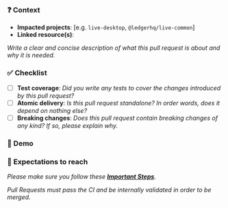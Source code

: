 <!--
Thank you for your contribution! 👍

Please make sure to read the [Contributing guidelines](https://github.com/LedgerHQ/ledger-live/blob/monorepo-setup/CONTRIBUTING.md) if you have not already.

Disclaimer: Pull Requests that do not comply with the rules will be arbitrarily closed.
-->

### ❓ Context

- **Impacted projects**: [e.g. `live-desktop`, `@ledgerhq/live-common`]
  <!--
    If your PR is linked to a Github issue, post it below.
    For Ledger employees, post a link to the JIRA ticket if relevant.
  -->
- **Linked resource(s)**:

_Write a clear and concise description of what this pull request is about and why it is needed._

### ✅ Checklist

- [ ] **Test coverage**: _Did you write any tests to cover the changes introduced by this pull request?_
- [ ] **Atomic delivery**: _Is this pull request standalone? In order words, does it depend on nothing else?_
- [ ] **Breaking changes**: _Does this pull request contain breaking changes of any kind? If so, please explain why._

### 📸 Demo

<!--
  If relevant, add screenshots or video recordings to demonstrate the changes.
  For libraries, you can add a code sample.
-->

### 🚀 Expectations to reach

_Please make sure you follow these [**Important Steps**](https://github.com/LedgerHQ/ledger-live/blob/monorepo-setup/CONTRIBUTING.md#important-steps)._

_Pull Requests must pass the CI and be internally validated in order to be merged._

<!-- If any of the expectations are not met please explain the reason in detail. -->
